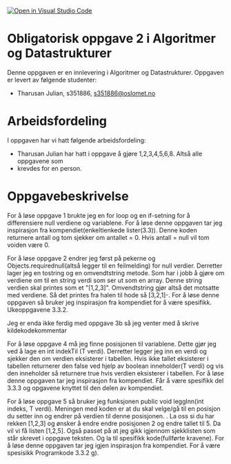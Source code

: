[![Open in Visual Studio Code](https://classroom.github.com/assets/open-in-vscode-f059dc9a6f8d3a56e377f745f24479a46679e63a5d9fe6f495e02850cd0d8118.svg)](https://classroom.github.com/online_ide?assignment_repo_id=5881312&assignment_repo_type=AssignmentRepo)
# Obligatorisk oppgave 2 i Algoritmer og Datastrukturer

Denne oppgaven er en innlevering i Algoritmer og Datastrukturer.
Oppgaven er levert av følgende studenter:
* Tharusan Julian, s351886, s351886@oslomet.no


# Arbeidsfordeling

I oppgaven har vi hatt følgende arbeidsfordeling:
* Tharusan Julian har hatt i oppgave å gjøre 1,2,3,4,5,6,8. Altså alle oppgavene som 
* krevdes for en person. 

# Oppgavebeskrivelse

For å løse oppgave 1 brukte jeg en for loop og en if-setning for å differensiere null verdiene og 
variablene. For å løse denne oppgaven tar jeg inspirasjon fra kompendiet(enkeltlenkede lister(3.3)).
Denne koden returnere antall og tom sjekker om antallet = 0. 
Hvis antall = null vil tom voiden være 0. 

For å løse oppgave 2 endrer jeg først på pekerne og Objects.requirednull(altså legger til en feilmelding) 
for null verdier. Derretter lager jeg en tostring og en omvendtstring metode. Som har i jobb å gjøre om 
verdiene om til en string verdi som ser ut som en array. Denne string verdien skal printes som et "[1,2,3]".
Omvendtstring gjør altså det motsatte med verdiene. Så det printes fra halen til hode så [3,2,1]-. 
For å løse denne oppgaven så bruker jeg inspirasjon fra kompendiet for å være spesifikk. Ukeoppgavene 
3.3.2.

Jeg er enda ikke ferdig med oppgave 3b så jeg venter med å skrive kildekodekommentar

For å løse oppgave 4 må jeg finne posisjonen til variablene. Dette gjør jeg ved å lage en int indekTil
(T verdi). Derretter legger jeg inn en verdi og sjekker den om verdien eksisterer i tabellen. Hvis ikke 
tallet eksisterer i tabellen returnerer den false ved hjelp av boolean inneholder(T verdi) og vis den 
inneholder så returnere true hvis verdien eksisterer i tabellen. For å løse denne oppgaven tar jeg
inspirasjon fra kompendiet. Får å være spesifikk del 3.3.3 og opgavene knyttet til den delen av kompendiet.

For å løse oppgave 5 så bruker jeg funksjonen public void leggInn(int indeks, T verdi). Meningen med koden 
er at du skal velge/gå til en posisjon du setter inn og endrer på verdien til denne posisjonen. 
. La oss si du har rekken [1,2,3] og ønsker å endre endre posisjonen 2 og endre tallet til 5. Da vil vi
få listen [1,2,5]. Også passet på at jeg gikk igjennom sjekklisten som står skrevet i oppgave teksten. Og 
la til spesifikk kode(fullførte kravene). For å løse denne oppgaven tar jeg igjen inspirasjon fra 
kompendiet. For å være spesisikk Programkode 3.3.2 g). 









